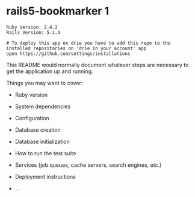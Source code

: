 # rails5-bookmarker 1

```
Ruby Version: 2.4.2
Rails Version: 5.1.4

# To deploy this app on drie you have to add this repo to the installed repositories on 'drie in your account' app
open https://github.com/settings/installations
```

This README would normally document whatever steps are necessary to get the
application up and running.

Things you may want to cover:

* Ruby version

* System dependencies

* Configuration

* Database creation

* Database initialization

* How to run the test suite

* Services (job queues, cache servers, search engines, etc.)

* Deployment instructions

* ...
